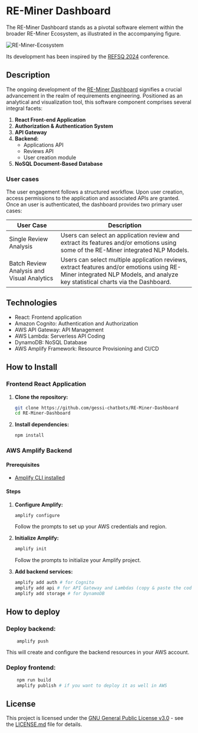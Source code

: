 # RE-Miner Dashboard

The RE-Miner Dashboard stands as a pivotal software element within the broader RE-Miner Ecosystem, as illustrated in the accompanying figure.

![RE-Miner-Ecosystem](https://github.com/gessi-chatbots/RE-Miner-Dashboard/assets/55029168/08cfdc74-1154-4ea0-a2de-2cab3786845d)


Its development has been inspired by the [REFSQ 2024](https://2024.refsq.org/) conference.

## Description

The ongoing development of the [RE-Miner Dashboard](https://uat.reminer-app) signifies a crucial advancement in the realm of requirements engineering. Positioned as an analytical and visualization tool, this software component comprises several integral facets:

1. **React Front-end Application**
2. **Authorization & Authentication System**
3. **API Gateway**
4. **Backend:**
    - Applications API
    - Reviews API
    - User creation module
5. **NoSQL Document-Based Database**

### User cases

The user engagement follows a structured workflow. Upon user creation, access permissions to the application and associated APIs are granted. Once an user is authenticated, the dashboard provides two primary user cases:

| User Case                  | Description                                                                                     |
| -------------------------- | ----------------------------------------------------------------------------------------------- |
| Single Review Analysis     | Users can select an application review and extract its features and/or emotions using some of the RE-Miner integrated NLP Models.                |
| Batch Review Analysis and Visual Analytics | Users can select multiple application reviews, extract features and/or emotions using RE-Miner integrated NLP Models, and analyze key statistical charts via the Dashboard. |

## Technologies
- React: Frontend application
- Amazon Cognito: Authentication and Authorization
- AWS API Gateway: API Management
- AWS Lambda: Serverless API Coding
- DynamoDB: NoSQL Database
- AWS Amplify Framework: Resource Provisioning and CI/CD
## How to Install
### Frontend React Application

1. **Clone the repository:**

    ```bash
    git clone https://github.com/gessi-chatbots/RE-Miner-Dashboard
    cd RE-Miner-Dashboard
    ```

2. **Install dependencies:**

    ```bash
    npm install
    ```

### AWS Amplify Backend

#### Prerequisites

- [Amplify CLI installed](https://docs.amplify.aws/cli/start/install)

#### Steps

1. **Configure Amplify:**

    ```bash
    amplify configure
    ```

    Follow the prompts to set up your AWS credentials and region.

2. **Initialize Amplify:**

    ```bash
    amplify init
    ```

    Follow the prompts to initialize your Amplify project.

3. **Add backend services:**

    ```bash
    amplify add auth # for Cognito
    amplify add api # for API Gateway and Lambdas (copy & paste the codes from the cloned lambdas)
    amplify add storage # for DynamoDB
    ```

## How to deploy
### **Deploy backend:**

```bash
    amplify push
```

This will create and configure the backend resources in your AWS account.
    
### **Deploy frontend:**

```bash
    npm run build
    amplify publish # if you want to deploy it as well in AWS
```
## License
This project is licensed under the [GNU General Public License v3.0](https://www.gnu.org/licenses/gpl-3.0.html) - see the [LICENSE.md](LICENSE.md) file for details.



